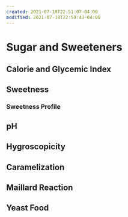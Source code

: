 ```yaml
---
created: 2021-07-18T22:51:07-04:00
modified: 2021-07-18T22:59:43-04:00
---
```


# Sugar and Sweeteners

## Calorie and Glycemic Index

## Sweetness

### Sweetness Profile

## pH

## Hygroscopicity

## Caramelization

## Maillard Reaction

## Yeast Food
